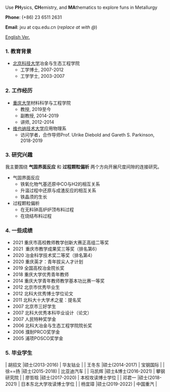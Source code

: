 Use **PH**ysics, **CH**emistry, and **MA**thematics to explore funs in Metallurgy

**Phone**: (+86) 23 6511 2631

**Email**: jxu at cqu.edu.cn (_replace at with @_)

[English Ver.](./index.html)

### 1.&nbsp;教育背景

- <a href="https://www.ustb.edu.cn/">北京科技大学</a>冶金与生态工程学院
  - 工学博士, 2007-2012
  - 工学学士, 2003-2007

### 2.&nbsp;工作经历

- <a href="https://www.cqu.edu.cn/">重庆大学</a>材料科学与工程学院
  - 教授, 2019至今
  - 副教授, 2014-2019
  - 讲师, 2012-2014
- <a href="http://www.tuwien.ac.at/">维也纳技术大学</a>应用物理系
  - 访问学者，合作导师Prof. Ulrike Diebold and Gareth S. Parkinson, 2018-2019

### 3.&nbsp;研究兴趣

我主要围绕 **气固界面反应** 和 **过程颗粒偏析** 两个方向开展尺度间隙的连接研究。

- 气固界面反应
  - 铁氧化物气基还原中CO与H2的相互关系
  - 升温过程中还原与成渣反应的相互关系
  - 铁晶须的生长
- 过程颗粒偏析
  - 在无料钟高炉炉顶布料过程
  - 在烧结布料过程

### 4.&nbsp;一些成绩
*   2021&nbsp;重庆市高校教师教学创新大赛正高组二等奖 
*   2021&nbsp;&nbsp;重庆市教学成果奖三等奖（排名第6） 
*   2020  冶金科学技术奖二等奖（排名第4）
*   2020  重庆英才：青年拔尖人才计划
*   2019  全国高校冶金院长奖
*   2018  重庆大学优秀青年教师
*   2014  重庆大学青年教师教学基本功比赛一等奖
*   2012  北京市优秀毕业生
*   2012  北科大优秀博士学位论文
*   2011  北科大十大学术之星：提名奖
*   2007  北京市三好学生
*   2007  北科大优秀本科毕业设计（论文）
*   2007  人民特种奖学金
*   2006  北科大冶金与生态工程学院院长奖
*   2006  濮耐PRCO奖学金
*   2005  浦项POSCO奖学金

### 5.&nbsp;毕业学生

| 胡招文 |硕士(2013-2016) | 华友钴业 |
| 王冬东 |硕士(2014-2017) | 宝钢国际 | 
| 徐==扬 |硕士(2015-2018)   | 比亚迪汽车 | 
| 马凯辉 |硕士&博士(2016-2021) | 攀钢研究院 |
| 廖哲晗 |硕士(2017-2020) | 本校攻读博士学位 |
| 邓君一 |硕士(2018-2021) | 日本东北大学攻读博士学位 |
| 杨宜璋 |硕士(2019-2022) | 中国重汽 |
